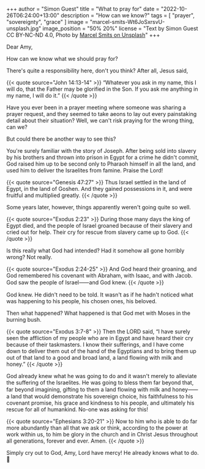 +++
author = "Simon Guest"
title = "What to pray for"
date = "2022-10-26T06:24:00+13:00"
description = "How can we know?"
tags = [ "prayer", "sovereignty", "grace" ]
image = "marcel-smits-Wt6JoSxrsvU-unsplash.jpg"
image_position = "50% 20%"
license = "Text by Simon Guest CC BY-NC-ND 4.0, Photo by [Marcel Smits on Unsplash](https://unsplash.com/photos/Wt6JoSxrsvU)"
+++

Dear Amy,

How can we know what we should pray for?

There's quite a responsibility here, don't you think? After all, Jesus said,

{{< quote source="John 14:13-14" >}}
“Whatever you ask in my name, this I will do, that the Father may be glorified in the Son. If you ask me anything in my name, I will do it.”
{{< /quote >}}

Have you ever been in a prayer meeting where someone was sharing a prayer request, and they seemed to take aeons to lay out every painstaking detail about their situation? Well, we can't risk praying for the wrong thing, can we?

But could there be another way to see this?

You're surely familiar with the story of Joseph. After being sold into slavery by his brothers and thrown into prison in Egypt for a crime he didn't commit, God raised him up to be second only to Pharaoh himself in all the land, and used him to deliver the Israelites from famine. Praise the Lord!

{{< quote source="Genesis 47:27" >}}
Thus Israel settled in the land of Egypt, in the land of Goshen. And they gained possessions in it, and were fruitful and multiplied greatly.
{{< /quote >}}

Some years later, however, things apparently weren't going quite so well.

{{< quote source="Exodus 2:23" >}}
During those many days the king of Egypt died, and the people of Israel groaned because of their slavery and cried out for help. Their cry for rescue from slavery came up to God.
{{< /quote >}}

Is this really what God had intended? Had it somehow all gone horribly wrong? Not really.

{{< quote source="Exodus 2:24-25" >}}
And God heard their groaning, and God remembered his covenant with Abraham, with Isaac, and with Jacob. God saw the people of Israel⸺and God knew.
{{< /quote >}}

God knew. He didn't need to be told. It wasn't as if he hadn't noticed what was happening to his people, his chosen ones, his beloved.

Then what happened? What happened is that God met with Moses in the burning bush.

{{< quote source="Exodus 3:7-8" >}}
Then the LORD said, “I have surely seen the affliction of my people who are in Egypt and have heard their cry because of their taskmasters. I know their sufferings, and I have come down to deliver them out of the hand of the Egyptians and to bring them up out of that land to a good and broad land, a land flowing with milk and honey.”
{{< /quote >}}

God already knew what he was going to do and it wasn't merely to alleviate the suffering of the Israelites. He was going to bless them far beyond that, far beyond imagining, gifting to them a land flowing with milk and honey⸺a land that would demonstrate his sovereign choice, his faithfulness to his covenant promise, his grace and kindness to his people, and ultimately his rescue for all of humankind. No-one was asking for this!

{{< quote source="Ephesians 3:20-21" >}}
Now to him who is able to do far more abundantly than all that we ask or think, according to the power at work within us, to him be glory in the church and in Christ Jesus throughout all generations, forever and ever. Amen.
{{< /quote >}}

Simply cry out to God, Amy, Lord have mercy! He already knows what to do. 🙏
